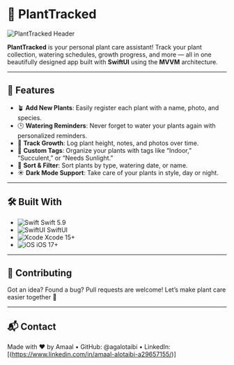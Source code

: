 # 🌿 PlantTracked

![PlantTracked Header](https://github.com/user-attachments/assets/52c2f5c5-fb81-4359-8f05-73a2e43639e7)

**PlantTracked** is your personal plant care assistant! Track your plant collection, watering schedules, growth progress, and more — all in one beautifully designed app built with **SwiftUI** using the **MVVM** architecture.

---

## 🌟 Features

- 🪴 **Add New Plants**: Easily register each plant with a name, photo, and species.
- 🕒 **Watering Reminders**: Never forget to water your plants again with personalized reminders.
- 📆 **Track Growth**: Log plant height, notes, and photos over time.
- 🧩 **Custom Tags**: Organize your plants with tags like “Indoor,” “Succulent,” or “Needs Sunlight.”
- 🧭 **Sort & Filter**: Sort plants by type, watering date, or name.
- ☀️ **Dark Mode Support**: Take care of your plants in style, day or night.

---

## 🛠️ Built With

- ![Swift](https://img.shields.io/badge/Swift-FA7343?logo=swift&logoColor=white) Swift 5.9
- ![SwiftUI](https://img.shields.io/badge/SwiftUI-46B1FB?logo=swift&logoColor=white) SwiftUI
- ![Xcode](https://img.shields.io/badge/Xcode-1575F9?logo=xcode&logoColor=white) Xcode 15+
- ![iOS](https://img.shields.io/badge/iOS-000000?logo=apple&logoColor=white) iOS 17+

 ---

## 📡 Contributing

Got an idea? Found a bug? Pull requests are welcome!
Let’s make plant care easier together 💚

---
## 📬 Contact

Made with ❤️ by Amaal • GitHub: @agalotaibi • LinkedIn: [(https://www.linkedin.com/in/amaal-alotaibi-a29657155/)]
